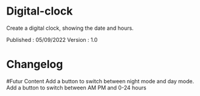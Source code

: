 # Digital-clock
Create a digital clock, showing the date and hours.

Published : 05/09/2022
Version : 1.0

# Changelog
#Futur Content
Add a button to switch between night mode and day mode.
Add a button to switch between AM PM and 0-24 hours
